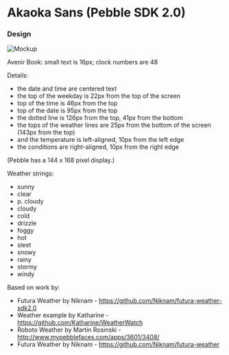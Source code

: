 Akaoka Sans (Pebble SDK 2.0)
=================================

### Design
![Mockup](https://raw.github.com/lepinsk/akaoka-sans/master/Mockup.png)

Avenir Book: small text is 16px; clock numbers are 48

Details:
* the date and time are centered text
* the top of the weekday is 22px from the top of the screen
* top of the time is 46px from the top
* top of the date is 95px from the top
* the dotted line is 126px from the top, 41px from the bottom
* the tops of the weather lines are 25px from the bottom of the screen (143px from the top)
* and the temperature is left-aligned, 10px from the left edge
* the conditions are right-aligned, 10px from the right edge

(Pebble has a 144 x 168 pixel display.)


Weather strings: 
* sunny
* clear
* p. cloudy
* cloudy
* cold
* drizzle
* foggy
* hot
* sleet
* snowy
* rainy
* stormy
* windy


Based on work by:
 - Futura Weather by Niknam - https://github.com/Niknam/futura-weather-sdk2.0
 - Weather example by Katharine - https://github.com/Katharine/WeatherWatch
 - Roboto Weather by Martin Rosinski - http://www.mypebblefaces.com/apps/3601/3408/
 - Futura Weather by Niknam - https://github.com/Niknam/futura-weather
